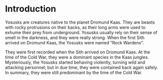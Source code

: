 # Introduction

Yosusks are creatures native to the planet Dromund Kaas.
They are beasts with rocky protrusions on their backs, as their long arms were used to exhume their prey from underground.
Yosusks usually rely on their sense of smell in the darkness, and they were really strong.
When the first Sith arrived on Dromund Kaas, the Yosusks were named “Rock Wardens”.

They were first recorded when the Sith arrived on Dromund Kaas.
At the time of the Cold War, they were a dominant species in the Kaas  jungles.
Mysteriously, the Yosusks started behaving violently, turning wild and attacking personnel; but in due time, they were contained back again safely.
In summary, they were still predominant by the time of the Cold War.
